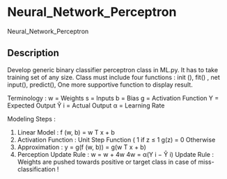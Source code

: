 # Neural_Network_Perceptron
Neural_Network_Perceptron

## Description 
Develop generic binary classifier perceptron class in ML.py. It has to take
training set of any size. Class must include four functions : init (), fit() ,
net input(), predict(), One more supportive function to display result.

Terminology :
w = Weights
s = Inputs
b = Bias
g = Activation Function
Y = Expected Output
Ŷ i = Actual Output
α = Learning Rate

Modeling Steps :
1. Linear Model : f (w, b) = w T x + b
2. Activation Function : Unit Step Function
(
1 if z ≤ 1
g(z) =
0 Otherwise
3. Approximation : y = g(f (w, b)) = g(w T x + b)
4. Perception Update Rule : w = w + 4w
4w = α(Y i − Ŷ i)
Update Rule : Weights are pushed towards positive or target class in case of
miss-classification !
